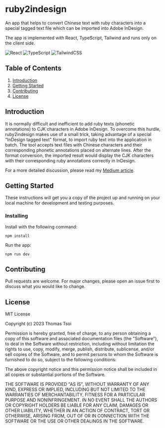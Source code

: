 # ruby2indesign
An app that helps to convert Chinese text with ruby characters into a special tagged text file which can be imported into Adobe InDesign.

The app is implemented with React, TypeScript, Tailwind and runs only on the client side.

![React](https://img.shields.io/badge/react-%2320232a.svg?style=for-the-badge&logo=react&logoColor=%2361DAFB)
![TypeScript](https://img.shields.io/badge/typescript-%23007ACC.svg?style=for-the-badge&logo=typescript&logoColor=white)
![TailwindCSS](https://img.shields.io/badge/tailwindcss-%2338B2AC.svg?style=for-the-badge&logo=tailwind-css&logoColor=white)

## Table of Contents
1. [Introduction](#introduction)
2. [Getting Started](#getting-started)
3. [Contributing](#contributing)
3. [License](#license)

## Introduction
It is normally difficult and inefficient to add ruby texts (phonetic annotations) to CJK characters in Adobe InDesign. To overcome this hurdle, ruby2indesign makes use of a small trick, taking advantage of a special "InDesign tagged text" format, to import ruby text into the application in batch. The tool accepts text files with Chinese characters and their corresponding phonetic annotations placed on alternate lines. After the format conversion, the imported result would display the CJK characters with their corresponding ruby annotations correctly in InDesign.

For a more detailed discussion, please read my [Medium article](https://tsoithomas.medium.com/how-to-import-chinese-characters-with-ruby-text-into-adobe-indesign-50d2293bd816?source=friends_link&sk=15870906e6608cf985980f661396d8a7).


## Getting Started
These instructions will get you a copy of the project up and running on your local
machine for development and testing purposes.

### Installing
Install with the following command:
```
npm install
```
Run the app:
```
npm run dev
```
## Contributing
Pull requests are welcome. For major changes, please open an issue first to
discuss what you would like to change.

## License
MIT License

Copyright (c) 2023 Thomas Tsoi

Permission is hereby granted, free of charge, to any person obtaining a copy
of this software and associated documentation files (the "Software"), to deal
in the Software without restriction, including without limitation the rights
to use, copy, modify, merge, publish, distribute, sublicense, and/or sell
copies of the Software, and to permit persons to whom the Software is
furnished to do so, subject to the following conditions:

The above copyright notice and this permission notice shall be included in all
copies or substantial portions of the Software.

THE SOFTWARE IS PROVIDED "AS IS", WITHOUT WARRANTY OF ANY KIND, EXPRESS OR
IMPLIED, INCLUDING BUT NOT LIMITED TO THE WARRANTIES OF MERCHANTABILITY,
FITNESS FOR A PARTICULAR PURPOSE AND NONINFRINGEMENT. IN NO EVENT SHALL THE
AUTHORS OR COPYRIGHT HOLDERS BE LIABLE FOR ANY CLAIM, DAMAGES OR OTHER
LIABILITY, WHETHER IN AN ACTION OF CONTRACT, TORT OR OTHERWISE, ARISING FROM,
OUT OF OR IN CONNECTION WITH THE SOFTWARE OR THE USE OR OTHER DEALINGS IN THE
SOFTWARE.


